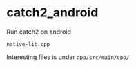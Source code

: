 # catch2_android
Run catch2 on android

`native-lib.cpp`

Interesting files is under `app/src/main/cpp/`

